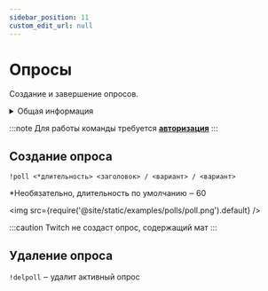 ```yaml
---
sidebar_position: 11
custom_edit_url: null
---
```


# Опросы

Создание и завершение опросов.

<details>
  <summary>Общая информация</summary>
  <ul>
    <li><b>Название:</b> poll</li>
    <li><b>Элиасы:</b> delpoll</li>
    <li><b>Кулдаун:</b> общий 3 секунды</li>
  </ul>
</details>

:::note 
Для работы команды требуется **[авторизация](./auth.md)** 
:::

## Создание опроса
`!poll <*длительность> <заголовок> / <вариант> / <вариант>`

*Необязательно, длительность по умолчанию ‒ 60

<img src={require('@site/static/examples/polls/poll.png').default} /> <p></p>


:::caution
Twitch не создаст опрос, содержащий мат
:::

## Удаление опроса
`!delpoll` ‒ удалит активный опрос